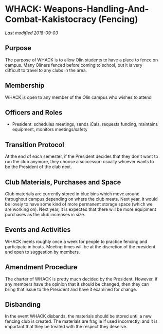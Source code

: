 # WHACK: Weapons-Handling-And-Combat-Kakistocracy (Fencing)
*Last modified 2018-09-03*

## Purpose
The purpose of WHACK is to allow Olin students to have a place to fence on campus. Many Oliners fenced before coming to school, but it is very difficult to travel to any clubs in the area.

## Membership
WHACK is open to any member of the Olin campus who wishes to attend

## Officers and Roles
* President: schedules meetings, sends iCals, requests funding, maintains equipment, monitors meetings/safety

## Transition Protocol
At the end of each semester, if the President decides that they don't want to run the club anymore, they choose a successor: usually whoever wants to be the President of the club next.

## Club Materials, Purchases and Space
Club materials are currently stored in blue bins which move around throughout campus depending on where the club meets. Next year, it would be lovely to have some kind of more permanent storage space (which we are working on). Next year, it is expected that there will be more equipment purchases as the club increases in size.

## Events and Activities
WHACK meets roughly once a week for people to practice fencing and participate in bouts. Meeting times will be at the discretion of the president and open to suggestion by members.

## Amendment Procedure
The charter of WHACK is pretty much decided by the President. However, if any members have the opinion that it should be changed, then they can bring that issue to the President and have it examined for change.

## Disbanding
In the event WHACK disbands, the materials should be stored until a new fencing club is created. The materials are fragile if used incorrectly, and it is important that they be treated with the respect they deserve.
